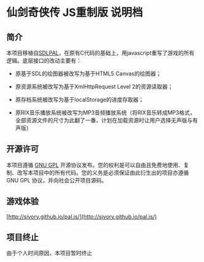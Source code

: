 # 仙剑奇侠传 JS重制版 说明档

## 简介

本项目移植自[SDLPAL](http://sdlpal.codeplex.com/)，在原有C代码的基础上，用javascript重写了游戏的所有逻辑。底层接口的改动主要有：

* 原基于SDL的绘图器被改写为基于HTML5 Canvas的绘图器；

* 原资源系统被改写为基于XmlHttpRequest Level 2的资源读取器；

* 原存档系统被改写为基于localStorage的进度存取器；

* 原RIX音乐播放系统被改写为MP3音频播放系统（将RIX音乐转成MP3格式，全部资源文件的尺寸为此翻了一番，计划在加载资源时让用户选择无声版与有声版）

## 开源许可

本项目遵循 [GNU GPL](http://www.gnu.org/licenses/gpl.html) 开源协议发布。您的权利是可以自由且免费地使用、复制、改写本项目中的所有代码。您的义务是必须保证由此衍生出的项目亦遵循 GNU GPL 协议，并向社会公开项目源码。

## 游戏体验

[http://sivory.github.io/pal.js/](http://sivory.github.io/pal.js/)

## 项目终止

由于个人时间原因，本项目暂时终止
